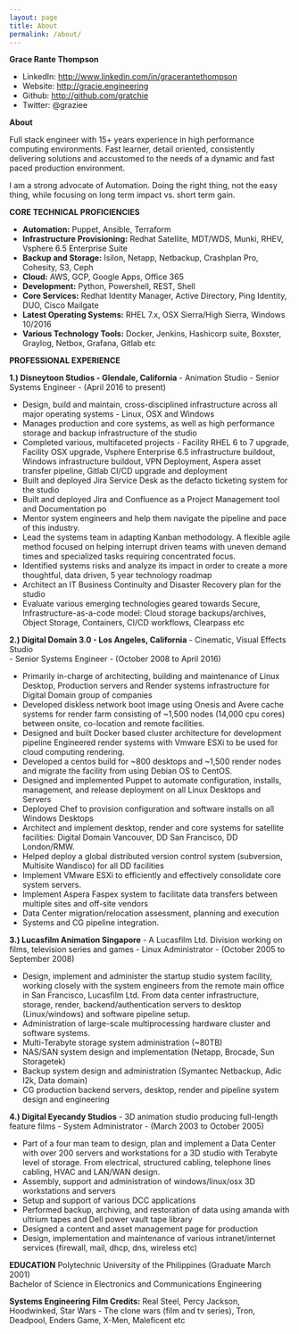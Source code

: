 ```yaml
---
layout: page
title: About
permalink: /about/
---
```


__Grace Rante Thompson__
* LinkedIn: http://www.linkedin.com/in/gracerantethompson
* Website: http://gracie.engineering 
* Github: http://github.com/gratchie  
* Twitter: @graziee

__About__

Full stack engineer with 15+ years experience in high performance computing environments. Fast learner, detail oriented, consistently delivering solutions and accustomed to the needs of a dynamic and fast paced production environment.

I am a strong advocate of Automation. Doing the right thing, not the easy thing, while focusing on long term impact vs. short term gain.

__CORE TECHNICAL PROFICIENCIES__

* __Automation:__ Puppet, Ansible, Terraform  
* __Infrastructure Provisioning:__ Redhat Satellite, MDT/WDS, Munki, RHEV, Vsphere 6.5 Enterprise Suite 
* __Backup and Storage:__ Isilon, Netapp, Netbackup, Crashplan Pro, Cohesity, S3, Ceph
* __Cloud:__ AWS, GCP, Google Apps, Office 365 
* __Development:__ Python, Powershell, REST, Shell
* __Core Services:__ Redhat Identity Manager, Active Directory, Ping Identity, DUO, Cisco Mailgate
* __Latest Operating Systems:__ RHEL 7.x, OSX Sierra/High Sierra, Windows 10/2016
* __Various Technology Tools:__ Docker, Jenkins, Hashicorp suite, Boxster, Graylog, Netbox, Grafana, Gitlab etc
						

__PROFESSIONAL EXPERIENCE__
					
__1.) Disneytoon Studios - Glendale, California__
     - Animation Studio
     - Senior Systems Engineer 
     - (April 2016 to present) 

* Design, build and maintain, cross-disciplined infrastructure across all major operating systems - Linux, OSX and Windows
* Manages production and core systems, as well as high performance storage and backup infrastructure of the studio
* Completed various, multifaceted projects - Facility RHEL 6 to 7 upgrade, Facility OSX upgrade, Vsphere Enterprise 6.5 infrastructure buildout, Windows infrastructure buildout, VPN Deployment, Aspera asset transfer pipeline, Gitlab CI/CD upgrade and deployment
* Built and deployed Jira Service Desk as the defacto ticketing system for the studio 
* Built and deployed Jira and Confluence as a Project Management tool and Documentation po
* Mentor system engineers and help them navigate the pipeline and pace of this industry. 
* Lead the systems team in adapting Kanban methodology. A flexible agile method focused on helping interrupt driven teams with uneven demand times and specialized tasks requiring concentrated focus.
* Identified systems risks and analyze its impact in order to create a more thoughtful, data driven, 5 year technology roadmap
* Architect an IT Business Continuity and Disaster Recovery plan for the studio
* Evaluate various emerging technologies geared towards Secure, Infrastructure-as-a-code model: Cloud storage backups/archives, Object Storage, Containers, CI/CD workflows, Clearpass etc


__2.) Digital Domain 3.0 - Los Angeles, California__
     - Cinematic, Visual Effects Studio  
     - Senior Systems Engineer 
     - (October 2008 to April 2016)	

* Primarily in-charge of architecting, building and maintenance of Linux Desktop, Production servers and Render systems infrastructure for Digital Domain group of companies
* Developed diskless network boot image using Onesis and Avere cache systems for render farm consisting of ~1,500 nodes (14,000 cpu cores) between onsite, co-location and remote facilities.
* Designed and built Docker based cluster architecture for development pipeline
Engineered render systems with Vmware ESXi to be used for cloud computing rendering.
* Developed a centos build for ~800 desktops and ~1,500 render nodes and migrate the facility from using Debian OS to CentOS.
* Designed and implemented Puppet to automate configuration, installs, management, and release deployment on all Linux Desktops and Servers
* Deployed Chef to provision configuration and software installs on all Windows Desktops
* Architect and implement desktop, render and core systems for satellite facilities: Digital Domain Vancouver, DD San Francisco, DD London/RMW.
* Helped deploy a global distributed version control system (subversion, Multisite Wandisco) for all DD facilities
* Implement VMware ESXi to efficiently and effectively consolidate core system servers.
* Implement Aspera Faspex system to facilitate data transfers between multiple sites and off-site vendors
* Data Center migration/relocation assessment, planning and execution
* Systems and CG pipeline integration.
						
__3.) Lucasfilm Animation Singapore__ 
     - A Lucasfilm Ltd. Division working on films, television series and games 
     - Linux Administrator
     - (October 2005 to September 2008)
								
* Design, implement and administer the startup studio system facility, working closely with the system engineers from the remote main office in San Francisco, Lucasfilm Ltd. From data center infrastructure, storage, render, backend/authentication servers to desktop (Linux/windows) and software pipeline setup.					
* Administration of large-scale multiprocessing hardware cluster and software systems.
* Multi-Terabyte storage system administration (~80TB)
* NAS/SAN system design and implementation (Netapp, Brocade, Sun Storagetek)
* Backup system design and administration (Symantec Netbackup, Adic I2k, Data domain) 
* CG production backend servers, desktop, render and pipeline system design and engineering


__4.) Digital Eyecandy Studios__
     - 3D animation studio producing full-length feature films 
     - System Administrator 
     - (March 2003 to October 2005)
								
* Part of a four man team to design, plan and implement a Data Center with over 200 servers and workstations for a 3D studio with Terabyte level of storage. From electrical, structured cabling, telephone lines cabling, HVAC and LAN/WAN design.
* Assembly, support and administration of windows/linux/osx 3D workstations and servers	
* Setup and support of various DCC applications
* Performed backup, archiving, and restoration of data using amanda with ultrium tapes and Dell power vault tape library
* Designed a content and asset management page for production
* Design, implementation and maintenance of various intranet/internet services (firewall, mail, dhcp, dns, wireless etc)
							
	
__EDUCATION__ 
Polytechnic University of the Philippines (Graduate March 2001)					
Bachelor of Science in Electronics and Communications Engineering
						
__Systems Engineering Film Credits:__ Real Steel, Percy Jackson, Hoodwinked, Star Wars - The clone wars (film and tv series), Tron, Deadpool, Enders Game, X-Men, Maleficent etc 


